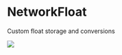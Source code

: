 # NetworkFloat
Custom float storage and conversions

![](https://cdn.discordapp.com/attachments/621067460061429764/1080858447458865222/image.png)
